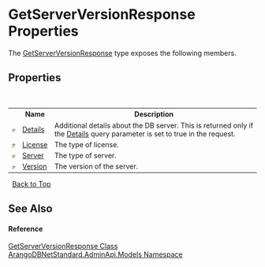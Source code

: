 # GetServerVersionResponse Properties
 

The <a href="1bd09b06-1ab5-bf38-3bb8-eb0d2d7de073">GetServerVersionResponse</a> type exposes the following members.


## Properties
&nbsp;<table><tr><th></th><th>Name</th><th>Description</th></tr><tr><td>![Public property](media/pubproperty.gif "Public property")</td><td><a href="8bc9b7ae-00dd-b364-d67b-3551c599b520">Details</a></td><td>
Additional details about the DB server. This is returned only if the <a href="0c182781-0867-f0ed-ef77-989bc08cfce2">Details</a> query parameter is set to true in the request.</td></tr><tr><td>![Public property](media/pubproperty.gif "Public property")</td><td><a href="aa1863a1-d9c3-80a9-8901-031acacaa018">License</a></td><td>
The type of license.</td></tr><tr><td>![Public property](media/pubproperty.gif "Public property")</td><td><a href="356b1061-2b19-0839-f56e-6ac73b91b144">Server</a></td><td>
The type of server.</td></tr><tr><td>![Public property](media/pubproperty.gif "Public property")</td><td><a href="d3104a6c-7df2-e907-bd99-f7e01a9f81e9">Version</a></td><td>
The version of the server.</td></tr></table>&nbsp;
<a href="#getserverversionresponse-properties">Back to Top</a>

## See Also


#### Reference
<a href="1bd09b06-1ab5-bf38-3bb8-eb0d2d7de073">GetServerVersionResponse Class</a><br /><a href="09a5369e-c1cb-35e0-2a36-7817d39ab37d">ArangoDBNetStandard.AdminApi.Models Namespace</a><br />